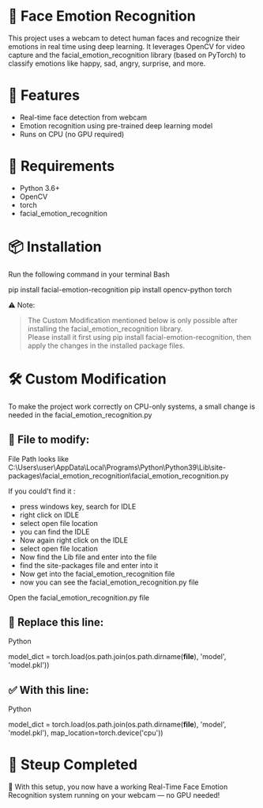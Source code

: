 # 🧠 Face Emotion Recognition

This project uses a webcam to detect human faces and recognize their emotions in real time using deep learning. It leverages OpenCV for video capture and the facial_emotion_recognition library (based on PyTorch) to classify emotions like happy, sad, angry, surprise, and more.

# 🔧 Features

- Real-time face detection from webcam
- Emotion recognition using pre-trained deep learning model
- Runs on CPU (no GPU required)

# 🚀 Requirements

- Python 3.6+
- OpenCV
- torch
- facial_emotion_recognition

# 📦 Installation

Run the following command in your terminal
Bash

pip install facial-emotion-recognition
pip install opencv-python torch

⚠️ Note: 
> The Custom Modification mentioned below is only possible after installing the facial_emotion_recognition library.  
> Please install it first using pip install facial-emotion-recognition, then apply the changes in the installed package files.


# 🛠️ Custom Modification

To make the project work correctly on CPU-only systems, a small change is needed in the facial_emotion_recognition.py

## 📁 File to modify:
File Path looks like C:\Users\user\AppData\Local\Programs\Python\Python39\Lib\site-packages\facial_emotion_recognition\facial_emotion_recognition.py

If you could't find it :
- press windows key, search for IDLE
- right click on IDLE
- select open file location
- you can find the IDLE
- Now again right click on the IDLE
- select open file location
- Now find the Lib file and enter into the file
- find the site-packages file and enter into it
- Now get into the facial_emotion_recognition file
- now you can see the facial_emotion_recognition.py file

Open the facial_emotion_recognition.py file

## 🔄 Replace this line:

Python

model_dict = torch.load(os.path.join(os.path.dirname(__file__), 'model', 'model.pkl'))

## ✅ With this line:

Python

model_dict = torch.load(os.path.join(os.path.dirname(__file__), 'model', 'model.pkl'), map_location=torch.device('cpu'))
# 🏁 Steup Completed

🎉 With this setup, you now have a working Real-Time Face Emotion Recognition system running on your webcam — no GPU needed!
